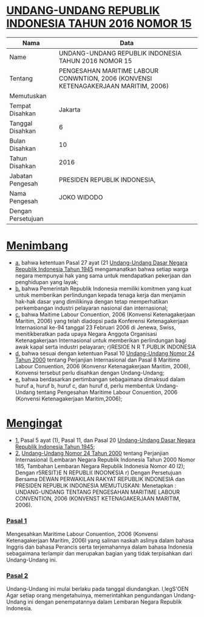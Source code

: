 # [UNDANG-UNDANG REPUBLIK INDONESIA TAHUN 2016 NOMOR 15](http://example.org/legal/peraturan/uu/2016/15)

| Nama | Data |
| ------ | ----- |
|Name|UNDANG-UNDANG REPUBLIK INDONESIA TAHUN 2016 NOMOR 15|
|Tentang| PENGESAHAN MARITIME LABOUR CONWNTION, 2006 (KONVENSI KETENAGAKERJAAN MARITIM, 2006)|
|Memutuskan||
|Tempat Disahkan|Jakarta|
|Tanggal Disahkan|6|
|Bulan Disahkan|10|
|Tahun Disahkan|2016|
|Jabatan Pengesah|PRESIDEN REPUBLIK INDONESIA,|
|Nama Pengesah|JOKO WIDODO|
|Dengan Persetujuan||
# [Menimbang](http://example.org/legal/peraturan/uu/2016/15/menimbang)

* [a.](http://example.org/legal/peraturan/uu/2016/15/menimbang/huruf/a) bahwa ketentuan Pasal 27 ayat (21 [Undang-Undang Dasar Negara Republik Indonesia Tahun 1945](http://example.org/legal/peraturan/uu) mengamanatkan bahwa setiap warga negara mempunyai hak yang sama untuk mendapatkan pekerjaan dan penghidupan yang layak;
* [b.](http://example.org/legal/peraturan/uu/2016/15/menimbang/huruf/b) bahwa Pemerintah Republik Indonesia memiliki komitmen yang kuat untuk memberikan perlindungan kepada tenaga kerja dan menjamin hak-hak dasar yang dimilikinya dengan tetap memperhatikan perkembangan industri pelayaran nasional dan internasional;
* [c.](http://example.org/legal/peraturan/uu/2016/15/menimbang/huruf/c) bahwa Maitime Labour Conuention, 2006 (Konvensi Ketenagakerjaan Maritim, 2006) yang telah diadopsi pada Konferensi Ketenagakerjaan Internasional ke-94 tanggal 23 Februari 2006 di Jenewa, Swiss, menitikberatkan pada upaya Negara Anggota Organisasi Ketenagakerjaan Internasional untuk memberikan perlindungan bagi awak kapal serta industri pelayaran; r)RESIOE N R T.PUBLIK INDONESIA
* [d.](http://example.org/legal/peraturan/uu/2016/15/menimbang/huruf/d) bahwa sesuai dengan ketentuan Pasal 10 [Undang-Undang Nomor 24 Tahun 2000](http://example.org/legal/peraturan/uu/2000/24) tentang Perjanjian Internasional dan Pasal 8 Maritime Labour Conuention, 2006 (Konvensr Ketenagakerjaan Maritim, 2006), Konvensi tersebut perlu disahkan dengan Undang-Undang;
* [e.](http://example.org/legal/peraturan/uu/2016/15/menimbang/huruf/e) bahwa berdasarkan pertimbangan sebagaimana dimaksud dalam huruf a, huruf b, huruf c, dan huruf d, perlu membentuk Undang-Undang tentang Pengesahan Maritime Labour Conuention, 2006 (Konvensi Ketenagakerjaan Maritim,2006);
# [Mengingat](http://example.org/legal/peraturan/uu/2016/15/mengingat)

* [1.](http://example.org/legal/peraturan/uu/2016/15/mengingat/huruf/0001) Pasal 5 ayat (1), Pasal 11, dan Pasal 20 [Undang-Undang Dasar Negara Republik Indonesia Tahun 1945](http://example.org/legal/peraturan/uu);
* [2.](http://example.org/legal/peraturan/uu/2016/15/mengingat/huruf/0002) [Undang-Undang Nomor 24 Tahun 2000](http://example.org/legal/peraturan/uu/2000/24) tentang Perjanjian Internasional (Lembaran Negara Republik Indonesia Tahun 2000 Nomor 185, Tambahan Lembaran Negara Republik Indonesia Nomor 40 l2); Dengan r5RESIT}E N REPUBLI( INOON€SIA r) Dengan Persetujuan Bersama DEWAN PERWAKILAN RAKYAT REPUBLIK INDONESIA dan PRESIDEN REPUBLIK INDONESIA MEMUTUSKAN: Menetapkan : UNDANG-UNDANG TENTANG PENGESAHAN MARITIME LABOUR CONVENTION, 2006 (KONVENST KETENAGAKERJAAN MARITIM, 2006).

### [Pasal 1](http://example.org/legal/peraturan/uu/2016/15/pasal/0001)
Mengesahkan Maritime Labour Conuention, 2O06 (Konvensi Ketenagakerjaan Maritim, 2006l yang salinan naskah aslinya dalam bahasa Inggris dan bahasa Perancis serta terjemahannya dalam bahasa Indonesia sebagaimana terlampir dan merupakan bagian yang tidak terpisahkan dari Undang-Undang ini.


### [Pasal 2](http://example.org/legal/peraturan/uu/2016/15/pasal/0002)
Undang-Undang ini mulai berlaku pada tanggal diundangkan. l,legS'OEN Agar setiap orang mengetahuinya, memerintahkan pengundangan Undang-Undang ini dengan penempatannya dalam Lembaran Negara Republik Indonesia.
